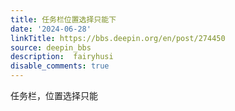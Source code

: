 ```yaml
---
title: 任务栏位置选择只能下
date: '2024-06-28'
linkTitle: https://bbs.deepin.org/en/post/274450
source: deepin_bbs
description:  fairyhusi 
disable_comments: true
---
```

任务栏，位置选择只能
